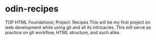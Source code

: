 # odin-recipes
TOP HTML Foundations; Project: Recipes
This will be my first project on web development while using git and all its intricacies. This will serve as practice on git workflow, HTML structure, and such alike.
